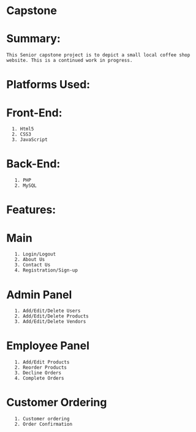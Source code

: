 # Capstone

 # Summary:
    This Senior capstone project is to depict a small local coffee shop website. This is a continued work in progress.

 # Platforms Used:
   # Front-End:
      1. Html5
      2. CSS3
      3. JavaScript

   # Back-End: 
       1. PHP
       2. MySQL
       
 # Features:
   # Main
       1. Login/Logout
       2. About Us
       3. Contact Us
       4. Registration/Sign-up
       
   # Admin Panel
       1. Add/Edit/Delete Users
       2. Add/Edit/Delete Products
       3. Add/Edit/Delete Vendors
       
   # Employee Panel
       1. Add/Edit Products
       2. Reorder Products
       3. Decline Orders
       4. Complete Orders
       
   # Customer Ordering
       1. Customer ordering
       2. Order Confirmation
   
   
       

